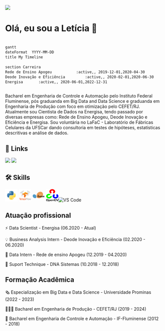 ![](https://komarev.com/ghpvc/?username=leticiagcsilva)

# Olá, eu sou a Letícia 👋

```mermaid

gantt
dateFormat  YYYY-MM-DD
title My Timeline

section Carreira
Rede de Ensino Apogeu           :active,, 2019-12-01,2020-04-30
Deode Inovação e Eficiência         :active,, 2020-02-01,2020-06-30
Energisa       :active,, 2020-06-01,2022-12-31

```
##
Bacharel em Engenharia de Controle e Automação pelo Instituto Federal Fluminense, pós graduanda em Big Data and Data Science e graduanda em Engenharia de Produção com foco em otimização pelo CEFET/RJ. Atualmente sou Cientista de Dados na Energisa, tendo passado por diversas empresas como: Rede de Ensino Apogeu, Deode Inovação e Eficiência e Energisa. Sou voluntária no LaFaC - Laboratório de Fábricas Celulares da UFSCar dando consultoria em testes de hipóteses, estatísticas descritivas e análise de dados.

## 🔗 Links
<div>
  <a href="https://www.linkedin.com/in/leticia-gomescsilva/" target="_blank"><img src="https://img.shields.io/badge/-LinkedIn-%230077B5?style=for-the-badge&logo=linkedin&logoColor=white" target="_blank"></a>
  <a href="https://www.instagram.com/leticiagomescsilva/" target="_blank"><img src="https://img.shields.io/badge/-Instagram-%23E4405F?style=for-the-badge&logo=instagram&logoColor=white" target="_blank"></a>
</div>

## 🛠 Skills 
<img title="Python" alt="Python" width="40px" src="https://raw.githubusercontent.com/github/explore/master/topics/python/python.png"> <img title="TensorFlow" alt="TensorFlow" width="40px" src="https://raw.githubusercontent.com/github/explore/master/topics/tensorflow/tensorflow.png"> <img title="Scikit-Learn" alt="Scikit Learn" width="40px" src="https://raw.githubusercontent.com/github/explore/master/topics/scikit-learn/scikit-learn.png"> <img title="OpenCV" alt="OpenCV" width="40px" src="https://raw.githubusercontent.com/github/explore/master/topics/opencv/opencv.png"><img title="VS Code" alt="VS Code" width="40px" src="https://img.icons8.com/fluent/48/000000/visual-studio-code-2019.png">


## Atuação profissional

⚡ Data Scientist - Energisa (06.2020 - Atual)

💡 Business Analysis Intern - Deode Inovação e Eficiência (02.2020 - 06.2020)

:book: Data Intern - Rede de ensino Apogeu (12.2019 - 04.2020)

:shopping_cart:  Suport Technique - DNA Sistemas (10.2018 - 12.2018)

## Formação Acadêmica

 :newspaper_roll: Especialização em Big Data e Data Science - Universidade Prominas (2022 - 2023)

 👩🏽‍🎓 Bacharel em Engenharia de Produção - CEFET/RJ (2019 - 2024)

 🤖 Bacharel em Engenharia de Controle e Automação - IF-Fluminense (2012 - 2018)
